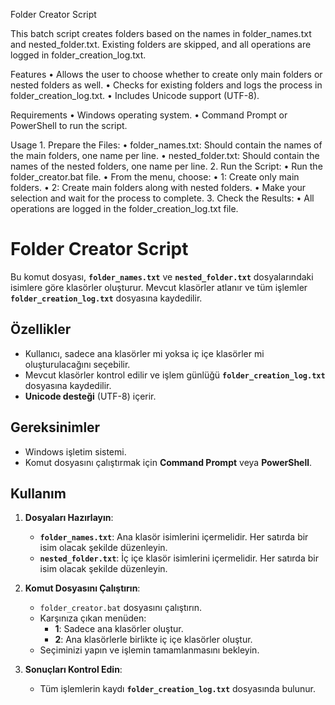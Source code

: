 Folder Creator Script

This batch script creates folders based on the names in folder_names.txt and nested_folder.txt. Existing folders are skipped, and all operations are logged in folder_creation_log.txt.

Features
	•	Allows the user to choose whether to create only main folders or nested folders as well.
	•	Checks for existing folders and logs the process in folder_creation_log.txt.
	•	Includes Unicode support (UTF-8).

Requirements
	•	Windows operating system.
	•	Command Prompt or PowerShell to run the script.

Usage
	1.	Prepare the Files:
	•	folder_names.txt: Should contain the names of the main folders, one name per line.
	•	nested_folder.txt: Should contain the names of the nested folders, one name per line.
	2.	Run the Script:
	•	Run the folder_creator.bat file.
	•	From the menu, choose:
	•	1: Create only main folders.
	•	2: Create main folders along with nested folders.
	•	Make your selection and wait for the process to complete.
	3.	Check the Results:
	•	All operations are logged in the folder_creation_log.txt file.


# Folder Creator Script

Bu komut dosyası, **`folder_names.txt`** ve **`nested_folder.txt`** dosyalarındaki isimlere göre klasörler oluşturur. Mevcut klasörler atlanır ve tüm işlemler **`folder_creation_log.txt`** dosyasına kaydedilir. 

## Özellikler

- Kullanıcı, sadece ana klasörler mi yoksa iç içe klasörler mi oluşturulacağını seçebilir.
- Mevcut klasörler kontrol edilir ve işlem günlüğü **`folder_creation_log.txt`** dosyasına kaydedilir.
- **Unicode desteği** (UTF-8) içerir.

## Gereksinimler

- Windows işletim sistemi.
- Komut dosyasını çalıştırmak için **Command Prompt** veya **PowerShell**.

## Kullanım

1. **Dosyaları Hazırlayın**:
   - **`folder_names.txt`**: Ana klasör isimlerini içermelidir. Her satırda bir isim olacak şekilde düzenleyin.
   - **`nested_folder.txt`**: İç içe klasör isimlerini içermelidir. Her satırda bir isim olacak şekilde düzenleyin.

2. **Komut Dosyasını Çalıştırın**:
   - `folder_creator.bat` dosyasını çalıştırın.
   - Karşınıza çıkan menüden:
     - **1**: Sadece ana klasörler oluştur.
     - **2**: Ana klasörlerle birlikte iç içe klasörler oluştur.
   - Seçiminizi yapın ve işlemin tamamlanmasını bekleyin.

3. **Sonuçları Kontrol Edin**:
   - Tüm işlemlerin kaydı **`folder_creation_log.txt`** dosyasında bulunur.
